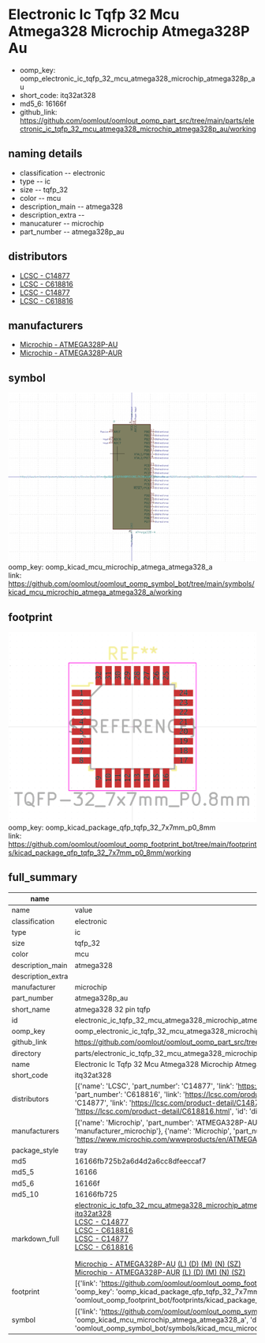 # Electronic Ic Tqfp 32 Mcu Atmega328 Microchip Atmega328P Au

  
* oomp_key: oomp_electronic_ic_tqfp_32_mcu_atmega328_microchip_atmega328p_au 
* short_code: itq32at328
* md5_6: 16166f  
* github_link: https://github.com/oomlout/oomlout_oomp_part_src/tree/main/parts/electronic_ic_tqfp_32_mcu_atmega328_microchip_atmega328p_au/working  
## naming details
* classification -- electronic
* type -- ic
* size -- tqfp_32
* color -- mcu
* description_main -- atmega328
* description_extra -- 
* manucaturer -- microchip
* part_number -- atmega328p_au

## distributors
* [LCSC - C14877](https://lcsc.com/product-detail/C14877.html)  
* [LCSC - C618816](https://lcsc.com/product-detail/C618816.html)  
* [LCSC - C14877](https://lcsc.com/product-detail/C14877.html)  
* [LCSC - C618816](https://lcsc.com/product-detail/C618816.html)  

## manufacturers
* [Microchip - ATMEGA328P-AU](https://www.microchip.com/wwwproducts/en/ATMEGA328P-AU)  
* [Microchip - ATMEGA328P-AUR](https://www.microchip.com/wwwproducts/en/ATMEGA328P-AUR)  

## symbol

![](symbol/0/working/working_600.png)  
oomp_key: oomp_kicad_mcu_microchip_atmega_atmega328_a  
link: https://github.com/oomlout/oomlout_oomp_symbol_bot/tree/main/symbols/kicad_mcu_microchip_atmega_atmega328_a/working  

## footprint

![](footprint/0/working/working_600.png)  
oomp_key: oomp_kicad_package_qfp_tqfp_32_7x7mm_p0_8mm  
link: https://github.com/oomlout/oomlout_oomp_footprint_bot/tree/main/footprints/kicad_package_qfp_tqfp_32_7x7mm_p0_8mm/working  

## full_summary
| name | value | 
| --- | --- | 
| name | value | 
| classification | electronic | 
| type | ic | 
| size | tqfp_32 | 
| color | mcu | 
| description_main | atmega328 | 
| description_extra |  | 
| manufacturer | microchip | 
| part_number | atmega328p_au | 
| short_name | atmega328 32 pin tqfp | 
| id | electronic_ic_tqfp_32_mcu_atmega328_microchip_atmega328p_au | 
| oomp_key | oomp_electronic_ic_tqfp_32_mcu_atmega328_microchip_atmega328p_au | 
| github_link | https://github.com/oomlout/oomlout_oomp_part_src/tree/main/parts/electronic_ic_tqfp_32_mcu_atmega328_microchip_atmega328p_au/working | 
| directory | parts/electronic_ic_tqfp_32_mcu_atmega328_microchip_atmega328p_au | 
| name | Electronic Ic Tqfp 32 Mcu Atmega328 Microchip Atmega328P Au | 
| short_code | itq32at328 | 
| distributors | [{'name': 'LCSC', 'part_number': 'C14877', 'link': 'https://lcsc.com/product-detail/C14877.html', 'id': 'distributor_lcsc'}, {'name': 'LCSC', 'part_number': 'C618816', 'link': 'https://lcsc.com/product-detail/C618816.html', 'id': 'distributor_lcsc'}, {'name': 'LCSC', 'part_number': 'C14877', 'link': 'https://lcsc.com/product-detail/C14877.html', 'id': 'distributor_lcsc'}, {'name': 'LCSC', 'part_number': 'C618816', 'link': 'https://lcsc.com/product-detail/C618816.html', 'id': 'distributor_lcsc'}] | 
| manufacturers | [{'name': 'Microchip', 'part_number': 'ATMEGA328P-AU', 'link': 'https://www.microchip.com/wwwproducts/en/ATMEGA328P-AU', 'id': 'manufacturer_microchip'}, {'name': 'Microchip', 'part_number': 'ATMEGA328P-AUR', 'link': 'https://www.microchip.com/wwwproducts/en/ATMEGA328P-AUR', 'id': 'manufacturer_microchip'}] | 
| package_style | tray | 
| md5 | 16166fb725b2a6d4d2a6cc8dfeeccaf7 | 
| md5_5 | 16166 | 
| md5_6 | 16166f | 
| md5_10 | 16166fb725 | 
| markdown_full | [electronic_ic_tqfp_32_mcu_atmega328_microchip_atmega328p_au](https://github.com/oomlout/oomlout_oomp_part_src/tree/main/parts/electronic_ic_tqfp_32_mcu_atmega328_microchip_atmega328p_au/working)<br>[itq32at328](https://github.com/oomlout/oomlout_oomp_part_src/tree/main/parts/electronic_ic_tqfp_32_mcu_atmega328_microchip_atmega328p_au/working)<br>[LCSC - C14877<br>](https://lcsc.com/product-detail/C14877.html)[LCSC - C618816<br>](https://lcsc.com/product-detail/C618816.html)[LCSC - C14877<br>](https://lcsc.com/product-detail/C14877.html)[LCSC - C618816<br>](https://lcsc.com/product-detail/C618816.html)<br>[Microchip - ATMEGA328P-AU](https://www.microchip.com/wwwproducts/en/ATMEGA328P-AU) [(L)  ](https://www.lcsc.com/search?q=ATMEGA328P-AU)[(D)  ](https://www.digikey.com/en/products?,keywords=ATMEGA328P-AU)[(M)  ](https://www.mouser.com/Search/Refine?Keyword=ATMEGA328P-AU)[(N)  ](https://www.newark.com/search?st=ATMEGA328P-AU)[(SZ)  ](https://so.szlcsc.com/global.html?k=ATMEGA328P-AU)<br>[Microchip - ATMEGA328P-AUR](https://www.microchip.com/wwwproducts/en/ATMEGA328P-AUR) [(L)  ](https://www.lcsc.com/search?q=ATMEGA328P-AUR)[(D)  ](https://www.digikey.com/en/products?,keywords=ATMEGA328P-AUR)[(M)  ](https://www.mouser.com/Search/Refine?Keyword=ATMEGA328P-AUR)[(N)  ](https://www.newark.com/search?st=ATMEGA328P-AUR)[(SZ)  ](https://so.szlcsc.com/global.html?k=ATMEGA328P-AUR)<br> | 
| footprint | [{'link': 'https://github.com/oomlout/oomlout_oomp_footprint_bot/tree/main/foootprntss/kicad_package_qfp_tqfp_32_7x7mm_p0_8mm', 'oomp_key': 'oomp_kicad_package_qfp_tqfp_32_7x7mm_p0_8mm', 'directory': 'oomlout_oomp_footprint_bot/footprints/kicad_package_qfp_tqfp_32_7x7mm_p0_8mm//working/working.kicad_mod'}] | 
| symbol | [{'link': 'https://github.com/oomlout/oomlout_oomp_symbol_bot/tree/main/symbols/kicad_mcu_microchip_atmega_atmega328_a', 'oomp_key': 'oomp_kicad_mcu_microchip_atmega_atmega328_a', 'directory': 'oomlout_oomp_symbol_bot/symbols/kicad_mcu_microchip_atmega_atmega328_a//working/working.kicad_sym'}] | 
